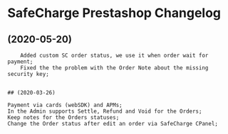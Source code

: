 # SafeCharge Prestashop Changelog

## (2020-05-20)
```
	Added custom SC order status, we use it when order wait for payment;
	Fixed the the problem with the Order Note about the missing security key;


## (2020-03-26)
```
	Payment via cards (webSDK) and APMs;
	In the Admin supports Settle, Refund and Void for the Orders;
	Keep notes for the Orders statuses;
	Change the Order status after edit an order via SafeCharge CPanel;